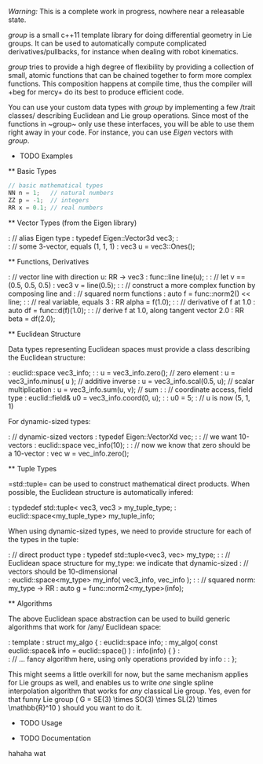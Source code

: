 *Warning:* This is a complete work in progress, nowhere near a
releasable state.

*group* is a small c++11 template library for doing differential
geometry in Lie groups. It can be used to automatically compute
complicated derivatives/pullbacks, for instance when dealing with
robot kinematics.

*group* tries to provide a high degree of flexibility by providing a
collection of small, atomic functions that can be chained together to
form more complex functions. This composition happens at compile time,
thus the compiler will +beg for mercy+ do its best to produce
efficient code.

You can use your custom data types with *group* by implementing a few
/trait classes/ describing Euclidean and Lie group operations. Since
most of the functions in ~group~ only use these interfaces, you will
be able to use them right away in your code. For instance, you can use
*Eigen* vectors with *group*.

* TODO Examples

** Basic Types

```c++
// basic mathematical types
NN n = 1;   // natural numbers
ZZ p = -1;  // integers
RR x = 0.1; // real numbers
```
** Vector Types (from the Eigen library)

: // alias Eigen type
: typedef Eigen::Vector3d vec3;
:  
: // some 3-vector, equals (1, 1, 1)
: vec3 u = vec3::Ones();

** Functions, Derivatives

: // vector line with direction u: RR -> vec3
: func::line<vec3> line(u);
:
: // let v == (0.5, 0.5, 0.5)
: vec3 v = line(0.5);
:
: // construct a more complex function by composing line and
: // squared norm functions
: auto f = func::norm2<vec3>() << line;
:
: // real variable, equals 3
: RR alpha = f(1.0);
:
: // derivative of f at 1.0
: auto df = func::d(f)(1.0);
:
: // derive f at 1.0, along tangent vector 2.0
: RR beta = df(2.0);

** Euclidean Structure

Data types representing Euclidean spaces must provide a class
describing the Euclidean structure:

: euclid::space<vec3> vec3_info;
:
: u = vec3_info.zero();        // zero element
: u = vec3_info.minus( u );    // additive inverse
: u = vec3_info.scal(0.5, u);  // scalar multiplication
: u = vec3_info.sum(u, v);     // sum
: 
: // coordinate access, field type
: euclid::field<vec3>& u0 = vec3_info.coord(0, u);
:
: u0 = 5;
: // u is now (5, 1, 1)

For dynamic-sized types:

: // dynamic-sized vectors
: typedef Eigen::VectorXd vec;
: 
: // we want 10-vectors
: euclid::space<vec> vec_info(10);
:
: // now we know that zero should be a 10-vector
: vec w = vec_info.zero(); 

** Tuple Types

=std::tuple= can be used to construct mathematical direct
products. When possible, the Euclidean structure is automatically
infered:

: typdedef std::tuple< vec3, vec3 > my_tuple_type;
: euclid::space<my_tuple_type> my_tuple_info;

When using dynamic-sized types, we need to provide structure for each
of the types in the tuple:

: // direct product type
: typedef std::tuple<vec3, vec> my_type;
: 
: // Euclidean space structure for my_type: we indicate that dynamic-sized
: // vectors should be 10-dimensional				
: euclid::space<my_type> my_info( vec3_info, vec_info );
:
: // squared norm: my_type -> RR
: auto g = func::norm2<my_type>(info);

** Algorithms

The above Euclidean space abstraction can be used to build generic
algorithms that work for /any/ Euclidean space:

: template<class E>
: struct my_algo {
:   euclid::space<E> info;
:   my_algo( const euclid::space<E>& info = euclid::space<E>() ) : info(info) { }
:   
:   // ... fancy algorithm here, using only operations provided by info
:
:  };

This might seems a little overkill for now, but the same mechanism
applies for Lie groups as well, and enables us to write *one* single
spline interpolation algorithm that works for *any* classical Lie
group. Yes, even for that funny Lie group \( G = SE(3) \times SO(3)
\times SL(2) \times \mathbb{R}^10 \) should you want to do it.

* TODO Usage



* TODO Documentation

hahaha wat


